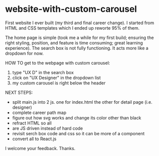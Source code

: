 # website-with-custom-carousel

First website I ever built (my third and final career change). I started from HTML and CSS templates which I ended up reworte 95% of them. 

The home page is simple (took me a while for my first build; ensuring the right styling, position, and feature is time consuming; great learning experience).  The search box is not fully functioning.  It acts more like a dropdown for now.

HOW TO get to the webpage with custom carousel:
1) type "UX D" in the search box
2) click on "UX Designer" in the dropdown list
3) my custom carousel is right below the header

NEXT STEPS:
+ split main.js into 2 js.  one for index.html the other for detail page (i.e. designer)
+ complete career path map
+ figure out how svg works and change its color other than black
+ refract HTML so all <li> are JS driven instead of hard code
+ revisit serch box code and css so it can be more of a component
+ convert all to React.js
  
I welcome your feedback.
Thanks.
